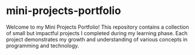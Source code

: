 # mini-projects-portfolio
Welcome to my Mini Projects Portfolio! This repository contains a collection of small but impactful projects I completed during my learning phase. Each project demonstrates my growth and understanding of various concepts in programming and technology.
